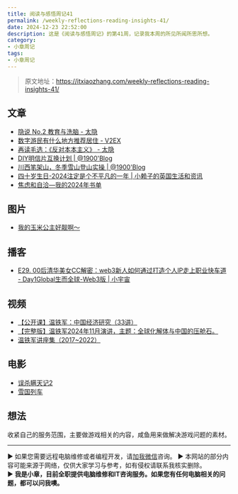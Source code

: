 ```yaml
---
title: 阅读与感悟周记41
permalink: /weekly-reflections-reading-insights-41/
date: 2024-12-23 22:52:00
description: 这是《阅读与感悟周记》的第41周，记录我本周的所见所闻所思所想。
category:
- 小章周记
tags:
- 小章周记
---
```


> 原文地址：<https://itxiaozhang.com/weekly-reflections-reading-insights-41/>  

## 文章

- [隐说 No.2 教育与洗脑 - 太隐](https://wangyurui.com/posts/yin-shuo-no-2-shan-zong-shi-niu)
- [数字游民有什么地方推荐居住 - V2EX](https://www.v2ex.com/t/1099348)
- [再读毛选：《反对本本主义》 - 太隐](https://wangyurui.com/posts/zai-du-mao-xuan-fan-dui-ben-ben-zhu-yi)
- [DIY明信片互换计划 | @1900'Blog](https://1900.live/ming-xin-pian-hu-huan-ji-hua)
- [川西笔架山，冬季雪山登山实操 | @1900'Blog](https://1900.live/chuan-xi-bi-jia-shan-dong-ji-xue-shan-deng-shan-shi-cao)
- [四十岁生日-2024注定是个不平凡的一年 | 小赖子的英国生活和资讯](https://justyy.com/archives/67027)
- [焦虑和自洽—我的2024年书单](https://weibo.com/ttarticle/x/m/show/id/2309405111816014397514)

## 图片

- [我的玉米公主好靓啊～](https://www.douban.com/group/topic/315262218)

## 播客

- [E29. 00后清华美女CC解密：web3新人如何通过打造个人IP走上职业快车道 - Day1Global生而全球-Web3版 | 小宇宙](https://www.xiaoyuzhoufm.com/episode/675d44527d8426f692086a9a)

## 视频

- [【公开课】温铁军：中国经济研究（33讲）](https://www.bilibili.com/video/BV1kp4y1W7u8/)
- [【完整版】温铁军2024年11月演讲，主题：全球化解体与中国的压舱石。](https://www.bilibili.com/video/BV1jjBYYRE9m)
- [温铁军讲座集（2017~2022）](https://www.bilibili.com/video/BV1La411C7ZB)

## 电影

- [误杀瞒天记2](https://neodb.social/movie/4OuZtrKWgHY4H5SD8jTsPL)
- [雪国列车](https://neodb.social/movie/2uW3JMR8ZIwzcrmdWTv6j9)

## 想法

收紧自己的服务范围，主要做游戏相关的内容，咸鱼用来做解决游戏问题的素材。

---
▶ 如果您需要远程电脑维修或者编程开发，请[加我微信](https://itxiaozhang.netlify.app/)咨询。 
▶ 本网站的部分内容可能来源于网络，仅供大家学习与参考，如有侵权请联系我核实删除。  
▶ **我是小章，目前全职提供电脑维修和IT咨询服务。如果您有任何电脑相关的问题，都可以问我噢。**  
